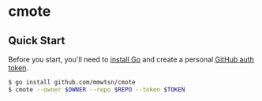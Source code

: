 # cmote

## Quick Start

Before you start, you'll need to [install Go](https://golang.org/doc/install) and create a personal [GitHub auth token](https://github.com/blog/1509-personal-api-tokens).

```bash
$ go install github.com/mmwtsn/cmote
$ cmote --owner $OWNER --repo $REPO --token $TOKEN
```
